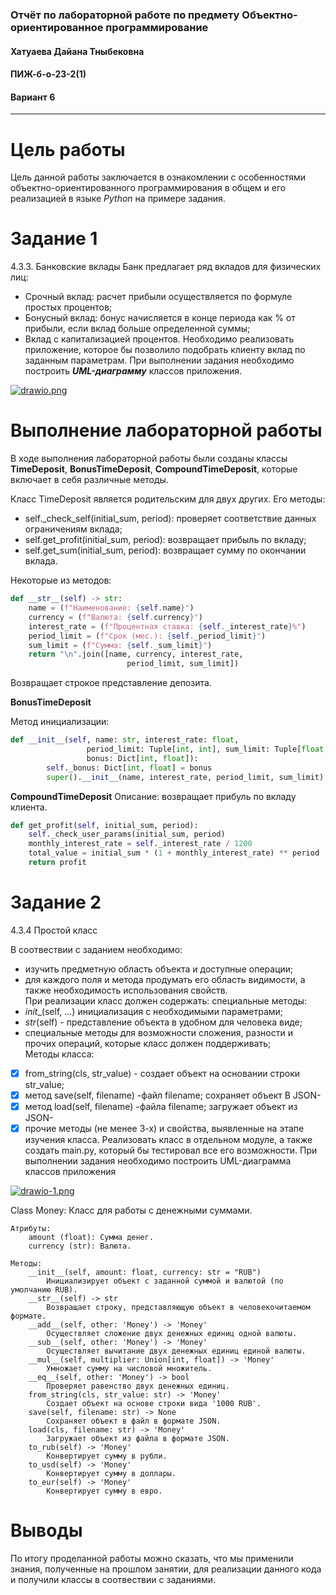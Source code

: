 ### Отчёт по лабораторной работе по предмету Объектно-ориентированное программирование
#### Хатуаева Дайана Тныбековна
#### ПИЖ-б-о-23-2(1)
#### Вариант 6
<hr>

# Цель работы
Цель данной работы заключается в ознакомлении с особенностями объектно-ориентированного программирования
в общем и его реализацией в языке *Python* на примере задания.

# Задание 1
4.3.3. Банковские вклады 
Банк предлагает ряд вкладов для физических лиц: 
- Срочный вклад: расчет прибыли осуществляется по формуле простых процентов; 
- Бонусный вклад: бонус начисляется в конце периода как % от прибыли, если вклад больше определенной суммы; 
- Вклад с капитализацией процентов. 
Необходимо реализовать приложение, которое бы позволило подобрать клиенту вклад по заданным параметрам. 
При выполнении задания необходимо построить ***UML-диаграмму*** классов приложения.

[![drawio.png](https://i.postimg.cc/1tmYkfb2/drawio.png)](https://postimg.cc/Nyn4Tfsk)

# Выполнение лабораторной работы
В ходе выполнения лабораторной работы были созданы классы **TimeDeposit**, **BonusTimeDeposit**, **CompoundTimeDeposit**, которые включает в себя различные методы.  

Класс TimeDeposit является родительским для двух других. Его методы:
 - self._check_self(initial_sum, period): проверяет соответствие данных ограничениям вклада;
 - self.get_profit(initial_sum, period): возвращает прибыль по вкладу;
- self.get_sum(initial_sum, period): возвращает сумму по окончании вклада.

Некоторые из методов:
```python
def __str__(self) -> str:
    name = (f"Наименование: {self.name}")
    currency = (f"Валюта: {self.currency}")
    interest_rate = (f"Процентная ставка: {self._interest_rate}%")
    period_limit = (f"Срок (мес.): {self._period_limit}")
    sum_limit = (f"Сумма: {self._sum_limit}")
    return "\n".join([name, currency, interest_rate,
                          period_limit, sum_limit])
```
Возвращает строкое представление депозита.

**BonusTimeDeposit**

Метод инициализации:

```python
def __init__(self, name: str, interest_rate: float,
                 period_limit: Tuple[int, int], sum_limit: Tuple[float, float],
                 bonus: Dict[int, float]):
        self._bonus: Dict[int, float] = bonus
        super().__init__(name, interest_rate, period_limit, sum_limit)
```

**CompoundTimeDeposit** 
Описание: возвращает прибуль по вкладу клиента.
```python
def get_profit(self, initial_sum, period):
    self._check_user_params(initial_sum, period)
    monthly_interest_rate = self._interest_rate / 1200
    total_value = initial_sum * (1 + monthly_interest_rate) ** period        profit = total_value - initial_sum
    return profit
```
# Задание 2
4.3.4 Простой класс

В соотвествии с заданием необходимо:
- изучить предметную область объекта и доступные операции; 
- для каждого поля и метода продумать его область видимости, а также необходимость использования свойств.
<br> При реализации класс должен содержать:
специальные методы: 
- _init__(self, ...) инициализация с необходимыми параметрами; 
- _str_(self) - представление объекта в удобном для человека виде; 
- специальные методы для возможности сложения, разности и прочих операций, которые класс должен поддерживать; 
<br> Методы класса: 
- [x] from_string(cls, str_value) - создает объект на основании строки str_value;  
- [x] метод save(self, filename) -файл filename; сохраняет объект B JSON-
- [x] метод load(self, filename) -файла filename; загружает объект из JSON-
- [x] прочие методы (не менее 3-х) и свойства, выявленные на этапе изучения класса. 
Реализовать класс в отдельном модуле, а также создать main.py, который бы тестировал все его возможности. 
При выполнении задания необходимо построить UML-диаграмма классов приложения 

[![drawio-1.png](https://i.postimg.cc/130kbhfg/drawio-1.png)](https://postimg.cc/756tTR1D)

Class Money: Класс для работы с денежными суммами.
    
    Атрибуты:
        amount (float): Сумма денег.
        currency (str): Валюта.
        
    Методы:
        __init__(self, amount: float, currency: str = "RUB")
            Инициализирует объект с заданной суммой и валютой (по умолчанию RUB).
        __str__(self) -> str
            Возвращает строку, представляющую объект в человекочитаемом формате.
        __add__(self, other: 'Money') -> 'Money'
            Осуществляет сложение двух денежных единиц одной валюты.
        __sub__(self, other: 'Money') -> 'Money'
            Осуществляет вычитание двух денежных единиц единой валюты.
        __mul__(self, multiplier: Union[int, float]) -> 'Money'
            Умножает сумму на числовой множитель.
        __eq__(self, other: 'Money') -> bool
            Проверяет равенство двух денежных единиц.
        from_string(cls, str_value: str) -> 'Money'
            Создает объект на основе строки вида '1000 RUB'.
        save(self, filename: str) -> None
            Сохраняет объект в файл в формате JSON. 
        load(cls, filename: str) -> 'Money'
            Загружает объект из файла в формате JSON.
        to_rub(self) -> 'Money'
            Конвертирует сумму в рубли.
        to_usd(self) -> 'Money'
            Конвертирует сумму в доллары.
        to_eur(self) -> 'Money'
            Конвертирует сумму в евро.

# Выводы
По итогу проделанной работы можно  сказать, что мы применили знания, полученные на прошлом занятии, для реализации данного кода и получили классы в соотвествии с заданиями.
